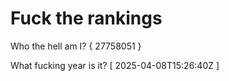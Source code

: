 # Fuck the rankings

Who the hell am I?
{ 27758051 }

What fucking year is it?
[ 2025-04-08T15:26:40Z ]
